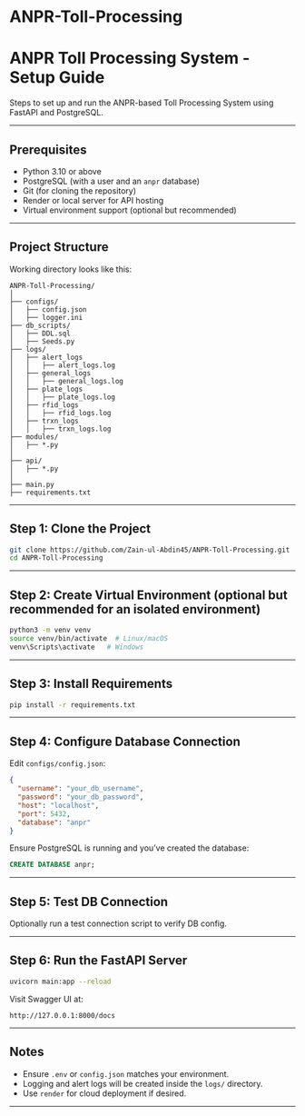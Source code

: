 # ANPR-Toll-Processing

# ANPR Toll Processing System - Setup Guide

Steps to set up and run the ANPR-based Toll Processing System using FastAPI and PostgreSQL.

---

## Prerequisites

- Python 3.10 or above
- PostgreSQL (with a user and an `anpr` database)
- Git (for cloning the repository)
- Render or local server for API hosting
- Virtual environment support (optional but recommended)

---

## Project Structure

Working directory looks like this:

```
ANPR-Toll-Processing/
│
├── configs/
│   ├── config.json
│   ├── logger.ini
├── db_scripts/
│   ├── DDL.sql
│   ├── Seeds.py
├── logs/
│   ├── alert_logs
│   │   ├── alert_logs.log
│   ├── general_logs
│   │   ├── general_logs.log
│   ├── plate_logs
│   │   ├── plate_logs.log
│   ├── rfid_logs
│   │   ├── rfid_logs.log
│   ├── trxn_logs
│   │   ├── trxn_logs.log
├── modules/
│   ├── *.py
│
├── api/
│   ├── *.py
│
├── main.py
├── requirements.txt
```

---

## Step 1: Clone the Project

```bash
git clone https://github.com/Zain-ul-Abdin45/ANPR-Toll-Processing.git
cd ANPR-Toll-Processing
```

---

## Step 2: Create Virtual Environment (optional but recommended for an isolated environment)

```bash
python3 -m venv venv
source venv/bin/activate  # Linux/macOS
venv\Scripts\activate   # Windows
```

---

## Step 3: Install Requirements

```bash
pip install -r requirements.txt
```

---

## Step 4: Configure Database Connection

Edit `configs/config.json`:

```json
{
  "username": "your_db_username",
  "password": "your_db_password",
  "host": "localhost",
  "port": 5432,
  "database": "anpr"
}
```

Ensure PostgreSQL is running and you’ve created the database:

```sql
CREATE DATABASE anpr;
```

---

## Step 5: Test DB Connection

Optionally run a test connection script to verify DB config.

---

## Step 6: Run the FastAPI Server

```bash
uvicorn main:app --reload
```

Visit Swagger UI at:

```
http://127.0.0.1:8000/docs
```

---

## Notes

- Ensure `.env` or `config.json` matches your environment.
- Logging and alert logs will be created inside the `logs/` directory.
- Use `render` for cloud deployment if desired.

---
